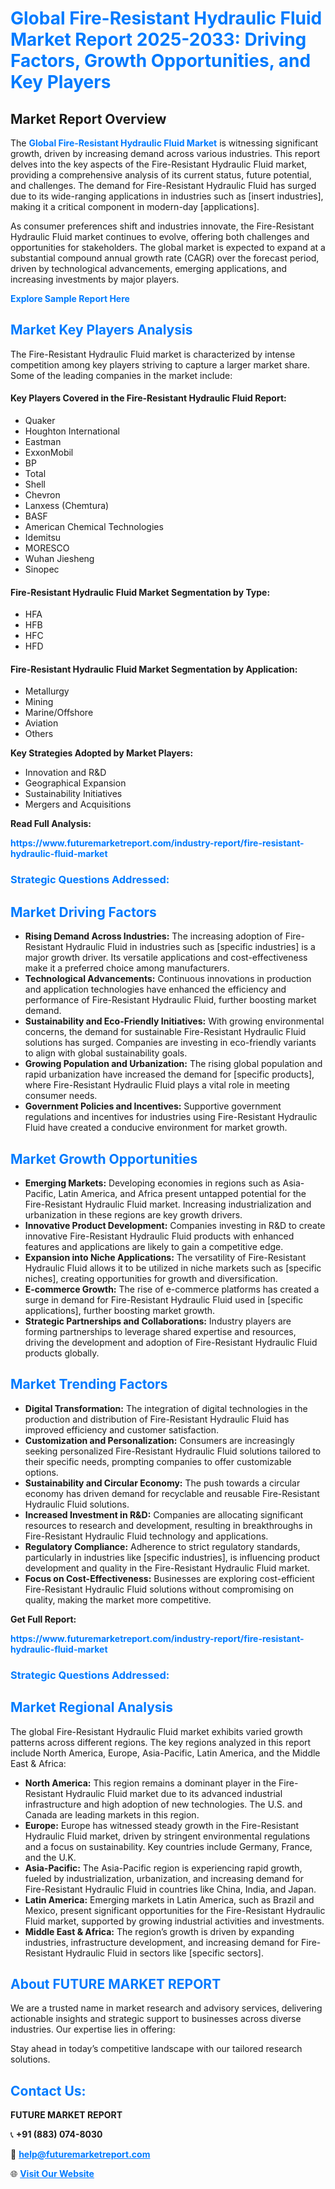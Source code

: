 <h1 style="color: #007BFF;">Global Fire-Resistant Hydraulic Fluid Market Report 2025-2033: Driving Factors, Growth Opportunities, and Key Players</h1>

<section id="overview">
<h2>Market Report Overview</h2>
<p>The <a href="https://www.futuremarketreport.com/industry-report/fire-resistant-hydraulic-fluid-market" style="color: #007BFF; text-decoration: none;"><strong>Global Fire-Resistant Hydraulic Fluid Market</strong></a> is witnessing significant growth, driven by increasing demand across various industries. This report delves into the key aspects of the Fire-Resistant Hydraulic Fluid market, providing a comprehensive analysis of its current status, future potential, and challenges. The demand for Fire-Resistant Hydraulic Fluid has surged due to its wide-ranging applications in industries such as [insert industries], making it a critical component in modern-day [applications].</p>
<p>As consumer preferences shift and industries innovate, the Fire-Resistant Hydraulic Fluid market continues to evolve, offering both challenges and opportunities for stakeholders. The global market is expected to expand at a substantial compound annual growth rate (CAGR) over the forecast period, driven by technological advancements, emerging applications, and increasing investments by major players.</p>
</section>

<section id="overview">
<p><a href="https://www.futuremarketreport.com/request-sample/reportId=41885" style="color: #007BFF; text-decoration: none;"><strong>Explore Sample Report Here</strong></a></p>
</section>

<section id="key-players">
<h2 style="color: #007BFF;">Market Key Players Analysis</h2>
<p>The Fire-Resistant Hydraulic Fluid market is characterized by intense competition among key players striving to capture a larger market share. Some of the leading companies in the market include:</p>
<h4>Key Players Covered in the Fire-Resistant Hydraulic Fluid Report:</h4>
<ul><li>Quaker</li><li>Houghton International</li><li>Eastman</li><li>ExxonMobil</li><li>BP</li><li>Total</li><li>Shell</li><li>Chevron</li><li>Lanxess (Chemtura)</li><li>BASF</li><li>American Chemical Technologies</li><li>Idemitsu</li><li>MORESCO</li><li>Wuhan Jiesheng</li><li>Sinopec</li></ul>
<h4>Fire-Resistant Hydraulic Fluid Market Segmentation by Type:</h4>
<ul><li>HFA</li><li>HFB</li><li>HFC</li><li>HFD</li></ul>

<h4>Fire-Resistant Hydraulic Fluid Market Segmentation by Application:</h4>
<ul><li>Metallurgy</li><li>Mining</li><li>Marine/Offshore</li><li>Aviation</li><li>Others</li></ul>
<p><strong>Key Strategies Adopted by Market Players:</strong></p>
<ul>
<li>Innovation and R&D</li>
<li>Geographical Expansion</li>
<li>Sustainability Initiatives</li>
<li>Mergers and Acquisitions</li>
</ul>
</section>

<section>
<p><strong>Read Full Analysis: </strong></p><a href="https://www.futuremarketreport.com/industry-report/fire-resistant-hydraulic-fluid-market" style="color: #007BFF; text-decoration: none;"><strong>https://www.futuremarketreport.com/industry-report/fire-resistant-hydraulic-fluid-market</strong></a>
<h3 style="color: #007BFF;">Strategic Questions Addressed:</h3>
</section>

<section id="driving-factors">
<h2 style="color: #007BFF;">Market Driving Factors</h2>
<ul>
<li><strong>Rising Demand Across Industries:</strong> The increasing adoption of Fire-Resistant Hydraulic Fluid in industries such as [specific industries] is a major growth driver. Its versatile applications and cost-effectiveness make it a preferred choice among manufacturers.</li>
<li><strong>Technological Advancements:</strong> Continuous innovations in production and application technologies have enhanced the efficiency and performance of Fire-Resistant Hydraulic Fluid, further boosting market demand.</li>
<li><strong>Sustainability and Eco-Friendly Initiatives:</strong> With growing environmental concerns, the demand for sustainable Fire-Resistant Hydraulic Fluid solutions has surged. Companies are investing in eco-friendly variants to align with global sustainability goals.</li>
<li><strong>Growing Population and Urbanization:</strong> The rising global population and rapid urbanization have increased the demand for [specific products], where Fire-Resistant Hydraulic Fluid plays a vital role in meeting consumer needs.</li>
<li><strong>Government Policies and Incentives:</strong> Supportive government regulations and incentives for industries using Fire-Resistant Hydraulic Fluid have created a conducive environment for market growth.</li>
</ul>
</section>

<section id="growth-opportunities">
<h2 style="color: #007BFF;">Market Growth Opportunities</h2>
<ul>
<li><strong>Emerging Markets:</strong> Developing economies in regions such as Asia-Pacific, Latin America, and Africa present untapped potential for the Fire-Resistant Hydraulic Fluid market. Increasing industrialization and urbanization in these regions are key growth drivers.</li>
<li><strong>Innovative Product Development:</strong> Companies investing in R&D to create innovative Fire-Resistant Hydraulic Fluid products with enhanced features and applications are likely to gain a competitive edge.</li>
<li><strong>Expansion into Niche Applications:</strong> The versatility of Fire-Resistant Hydraulic Fluid allows it to be utilized in niche markets such as [specific niches], creating opportunities for growth and diversification.</li>
<li><strong>E-commerce Growth:</strong> The rise of e-commerce platforms has created a surge in demand for Fire-Resistant Hydraulic Fluid used in [specific applications], further boosting market growth.</li>
<li><strong>Strategic Partnerships and Collaborations:</strong> Industry players are forming partnerships to leverage shared expertise and resources, driving the development and adoption of Fire-Resistant Hydraulic Fluid products globally.</li>
</ul>
</section>

<section id="trending-factors">
<h2 style="color: #007BFF;">Market Trending Factors</h2>
<ul>
<li><strong>Digital Transformation:</strong> The integration of digital technologies in the production and distribution of Fire-Resistant Hydraulic Fluid has improved efficiency and customer satisfaction.</li>
<li><strong>Customization and Personalization:</strong> Consumers are increasingly seeking personalized Fire-Resistant Hydraulic Fluid solutions tailored to their specific needs, prompting companies to offer customizable options.</li>
<li><strong>Sustainability and Circular Economy:</strong> The push towards a circular economy has driven demand for recyclable and reusable Fire-Resistant Hydraulic Fluid solutions.</li>
<li><strong>Increased Investment in R&D:</strong> Companies are allocating significant resources to research and development, resulting in breakthroughs in Fire-Resistant Hydraulic Fluid technology and applications.</li>
<li><strong>Regulatory Compliance:</strong> Adherence to strict regulatory standards, particularly in industries like [specific industries], is influencing product development and quality in the Fire-Resistant Hydraulic Fluid market.</li>
<li><strong>Focus on Cost-Effectiveness:</strong> Businesses are exploring cost-efficient Fire-Resistant Hydraulic Fluid solutions without compromising on quality, making the market more competitive.</li>
</ul>
</section>

<section>
<p><strong>Get Full Report: </strong></p><a href="https://www.futuremarketreport.com/industry-report/fire-resistant-hydraulic-fluid-market" style="color: #007BFF; text-decoration: none;"><strong>https://www.futuremarketreport.com/industry-report/fire-resistant-hydraulic-fluid-market</strong></a>
<h3 style="color: #007BFF;">Strategic Questions Addressed:</h3>
</section>


<section id="regional-analysis">
<h2 style="color: #007BFF;">Market Regional Analysis</h2>
<p>The global Fire-Resistant Hydraulic Fluid market exhibits varied growth patterns across different regions. The key regions analyzed in this report include North America, Europe, Asia-Pacific, Latin America, and the Middle East & Africa:</p>
<ul>
<li><strong>North America:</strong> This region remains a dominant player in the Fire-Resistant Hydraulic Fluid market due to its advanced industrial infrastructure and high adoption of new technologies. The U.S. and Canada are leading markets in this region.</li>
<li><strong>Europe:</strong> Europe has witnessed steady growth in the Fire-Resistant Hydraulic Fluid market, driven by stringent environmental regulations and a focus on sustainability. Key countries include Germany, France, and the U.K.</li>
<li><strong>Asia-Pacific:</strong> The Asia-Pacific region is experiencing rapid growth, fueled by industrialization, urbanization, and increasing demand for Fire-Resistant Hydraulic Fluid in countries like China, India, and Japan.</li>
<li><strong>Latin America:</strong> Emerging markets in Latin America, such as Brazil and Mexico, present significant opportunities for the Fire-Resistant Hydraulic Fluid market, supported by growing industrial activities and investments.</li>
<li><strong>Middle East & Africa:</strong> The region’s growth is driven by expanding industries, infrastructure development, and increasing demand for Fire-Resistant Hydraulic Fluid in sectors like [specific sectors].</li>
</ul>
</section>

<footer>
<h2 style="color: #007BFF;">About FUTURE MARKET REPORT</h2>
<p>We are a trusted name in market research and advisory services, delivering actionable insights and strategic support to businesses across diverse industries. Our expertise lies in offering:</p>

<p>Stay ahead in today’s competitive landscape with our tailored research solutions.</p>

<h2 style="color: #007BFF;">Contact Us:</h2>
<p><strong>FUTURE MARKET REPORT</strong></p>
<p>📞 <strong>+91 (883) 074-8030</strong></p>
<p>📧 <strong><a href="mailto:help@futuremarketreport.com" style="color: #007BFF;">help@futuremarketreport.com</a></strong></p>
<p>🌐 <strong><a href="https://www.futuremarketreport.com/" style="color: #007BFF;">Visit Our Website</a></strong></p>
</footer>